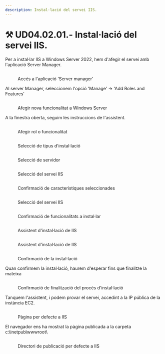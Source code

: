 ```yaml
---
description: Instal·lació del servei IIS.
---
```


# ⚒ UD04.02.01.- Instal·lació del servei IIS.

Per a instal·lar IIS a Windows Server 2022, hem d'afegir el servei amb l'aplicació Server Manager.

<figure><img src="../../.gitbook/assets/image.png" alt=""><figcaption><p>Accés a l'aplicació 'Server manager'</p></figcaption></figure>

Al server Manager, seleccionem l'opció 'Manage' -> 'Add Roles and Features'

<figure><img src="../../.gitbook/assets/image (1).png" alt=""><figcaption><p>Afegir nova funcionalitat a Windows Server</p></figcaption></figure>

A la finestra oberta, seguim les instruccions de l'assistent.

<figure><img src="../../.gitbook/assets/image (2).png" alt=""><figcaption><p>Afegir rol o funcionalitat</p></figcaption></figure>

<figure><img src="../../.gitbook/assets/image (4).png" alt=""><figcaption><p>Selecció de tipus d'instal·lació</p></figcaption></figure>

<figure><img src="../../.gitbook/assets/image (3).png" alt=""><figcaption><p>Selecció de servidor</p></figcaption></figure>

<figure><img src="../../.gitbook/assets/image (6).png" alt=""><figcaption><p>Selecció del servei IIS</p></figcaption></figure>

<figure><img src="../../.gitbook/assets/image (5).png" alt=""><figcaption><p>Confirmació de característiques seleccionades</p></figcaption></figure>

<figure><img src="../../.gitbook/assets/image (7).png" alt=""><figcaption><p>Selecció del servei IIS</p></figcaption></figure>

<figure><img src="../../.gitbook/assets/image (8).png" alt=""><figcaption><p>Confirmació de funcionalitats a instal·lar</p></figcaption></figure>

<figure><img src="../../.gitbook/assets/image (9).png" alt=""><figcaption><p>Assistent d'instal·lació de IIS</p></figcaption></figure>

<figure><img src="../../.gitbook/assets/image (10).png" alt=""><figcaption><p>Assistent d'instal·lació de IIS</p></figcaption></figure>

<figure><img src="../../.gitbook/assets/image (11).png" alt=""><figcaption><p>Confirmació de la instal·lació</p></figcaption></figure>

Quan confirmem la instal·lació, haurem d'esperar fins que finalitze la mateixa

<figure><img src="../../.gitbook/assets/image (12).png" alt=""><figcaption><p>Confirmació de finalització del procés d'instal·lació</p></figcaption></figure>

Tanquem l'assistent, i podem provar el servei, accedint a la IP pública de la instància EC2.

<figure><img src="../../.gitbook/assets/image (13).png" alt=""><figcaption><p>Pàgina per defecte a IIS</p></figcaption></figure>

El navegador ens ha mostrat la pàgina publicada a la carpeta c:\inetpub\wwwroot\\

<figure><img src="../../.gitbook/assets/image (14).png" alt=""><figcaption><p>Directori de publicació per defecte a IIS</p></figcaption></figure>

